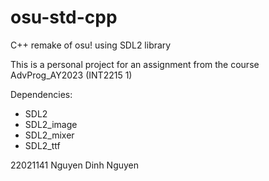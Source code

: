 # osu-std-cpp
C++ remake of osu! using SDL2 library

This is a personal project for an assignment from the course AdvProg_AY2023 (INT2215 1)

Dependencies:
- SDL2
- SDL2_image
- SDL2_mixer
- SDL2_ttf

22021141 Nguyen Dinh Nguyen

